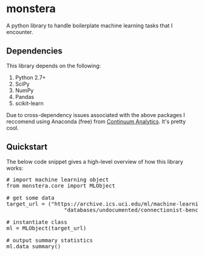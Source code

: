 # monstera
A python library to handle boilerplate machine learning tasks that I encounter.

## Dependencies

This library depends on the following:
1. Python 2.7+
2. SciPy
3. NumPy
4. Pandas
5. scikit-learn

Due to cross-dependency issues associated with the above packages I reccomend
using Anaconda (free) from
<a href="http://continuum.io">Continuum Analytics</a>. It's pretty cool.

## Quickstart

The below code snippet gives a high-level overview of how this library works:

<pre>
# import machine learning object
from monstera.core import MLObject

# get some data
target_url = ("https://archive.ics.uci.edu/ml/machine-learning-"
                  "databases/undocumented/connectionist-bench/sonar/sonar.all-data")

# instantiate class
ml = MLObject(target_url)

# output summary statistics
ml.data_summary()
</pre>






